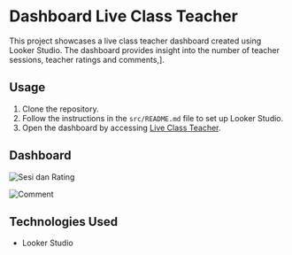 # Dashboard Live Class Teacher

This project showcases a live class teacher dashboard created using Looker Studio. The dashboard provides insight into the number of teacher sessions, teacher ratings and comments,].

## Usage

1. Clone the repository.
2. Follow the instructions in the `src/README.md` file to set up Looker Studio.
3. Open the dashboard by accessing [Live Class Teacher](https://lookerstudio.google.com/u/0/reporting/942fe84b-3c8e-44a6-80f6-3b7fdf108374/page/p_8rhp633sbd/edit).

## Dashboard

![Sesi dan Rating](https://github.com/fafaa710/Data-Analyst-Skolla-intern/assets/91203212/959bbfa5-20de-4c1a-b534-2df7a5a9645d)

![Comment](https://github.com/fafaa710/Data-Analyst-Skolla-intern/assets/91203212/0a01a81e-f3d6-4d74-9c20-40f98dddd31e)

## Technologies Used

- Looker Studio
